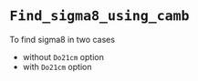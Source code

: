 # `Find_sigma8_using_camb`

To find sigma8 in two cases
-   without `Do21cm` option
-   with `Do21cm` option
